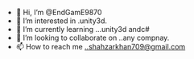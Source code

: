 - 👋 Hi, I’m @EndGamE9870
- 👀 I’m interested in .unity3d.
- 🌱 I’m currently learning ...unity3d andc#
- 💞️ I’m looking to collaborate on ..any compnay.
- 📫 How to reach me ..shahzarkhan709@gmail.com

<!---
EndGamE9870/EndGamE9870 is a ✨ special ✨ repository because its `README.md` (this file) appears on your GitHub profile.
You can click the Preview link to take a look at your changes.
--->
